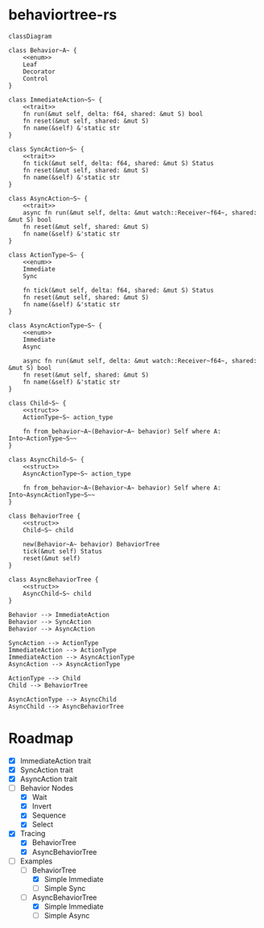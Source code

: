 # behaviortree-rs

```mermaid
classDiagram

class Behavior~A~ {
    <<enum>>
    Leaf
    Decorator
    Control
}

class ImmediateAction~S~ {
    <<trait>>
    fn run(&mut self, delta: f64, shared: &mut S) bool
    fn reset(&mut self, shared: &mut S)
    fn name(&self) &'static str
}

class SyncAction~S~ {
    <<trait>>
    fn tick(&mut self, delta: f64, shared: &mut S) Status
    fn reset(&mut self, shared: &mut S)
    fn name(&self) &'static str
}

class AsyncAction~S~ {
    <<trait>>
    async fn run(&mut self, delta: &mut watch::Receiver~f64~, shared: &mut S) bool
    fn reset(&mut self, shared: &mut S)
    fn name(&self) &'static str
}

class ActionType~S~ {
    <<enum>>
    Immediate
    Sync

    fn tick(&mut self, delta: f64, shared: &mut S) Status
    fn reset(&mut self, shared: &mut S)
    fn name(&self) &'static str
}

class AsyncActionType~S~ {
    <<enum>>
    Immediate
    Async

    async fn run(&mut self, delta: &mut watch::Receiver~f64~, shared: &mut S) bool
    fn reset(&mut self, shared: &mut S)
    fn name(&self) &'static str
}

class Child~S~ {
    <<struct>>
    ActionType~S~ action_type

    fn from_behavior~A~(Behavior~A~ behavior) Self where A: Into~ActionType~S~~
}

class AsyncChild~S~ {
    <<struct>>
    AsyncActionType~S~ action_type

    fn from_behavior~A~(Behavior~A~ behavior) Self where A: Into~AsyncActionType~S~~
}

class BehaviorTree {
    <<struct>>
    Child~S~ child

    new(Behavior~A~ behavior) BehaviorTree
    tick(&mut self) Status
    reset(&mut self)
}

class AsyncBehaviorTree {
    <<struct>>
    AsyncChild~S~ child
}

Behavior --> ImmediateAction
Behavior --> SyncAction
Behavior --> AsyncAction

SyncAction --> ActionType
ImmediateAction --> ActionType
ImmediateAction --> AsyncActionType
AsyncAction --> AsyncActionType

ActionType --> Child
Child --> BehaviorTree

AsyncActionType --> AsyncChild
AsyncChild --> AsyncBehaviorTree
```

# Roadmap

- [x] ImmediateAction trait
- [x] SyncAction trait
- [x] AsyncAction trait
- [ ] Behavior Nodes
  - [x] Wait
  - [x] Invert
  - [x] Sequence
  - [x] Select
- [x] Tracing
  - [x] BehaviorTree
  - [x] AsyncBehaviorTree
- [ ] Examples
  - [ ] BehaviorTree
    - [x] Simple Immediate
    - [ ] Simple Sync
  - [ ] AsyncBehaviorTree
    - [x] Simple Immediate
    - [ ] Simple Async
